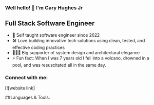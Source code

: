 ### Well hello! 👋 I'm Gary Hughes Jr

## Full Stack Software Engineer

- 🔭 Self taught software engineer since 2022 
- 🛠 Love building innovative tech solutions using clean, tested, and effective coding practices
- 👨🏼‍💻 Big supporter of system design and architectural elegance
- ⚡ Fun fact: When I was 7 years old I fell into a volcano, drowned in a pool, and was resuscitated all in the same day. 

### Connect with me:

[![website link]

##Languages & Tools:
